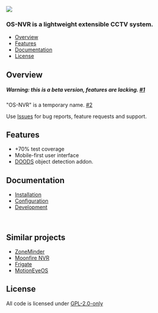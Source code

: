 <img src="https://gitlab.com/osnvr/os-nvr-assets/-/raw/master/screenshots/settings.png">

### OS-NVR is a lightweight extensible CCTV system.

- [Overview](#overview)
- [Features](#features)
- [Documentation](#documentation)
- [License](#license)

## Overview

##### Warning: this is a beta version, features are lacking. [#1](https://gitlab.com/osnvr/os-nvr/-/issues/1)

"OS-NVR" is a temporary name. [#2](https://gitlab.com/osnvr/os-nvr/-/issues/2)

Use [Issues]() for bug reports, feature requests and support.

## Features
- +70% test coverage
- Mobile-first user interface
- [DOODS](https://github.com/snowzach/doods) object detection addon.

## Documentation
- [Installation](docs/1_Installation.md)
- [Configuration](docs/2_Configuration.md)
- [Development](docs/3_Development.md)
	
<br>

## Similar projects

- [ZoneMinder](https://github.com/ZoneMinder/ZoneMinder)
- [Moonfire NVR](https://github.com/scottlamb/moonfire-nvr)
- [Frigate](https://github.com/blakeblackshear/frigate)
- [Motion](https://github.com/Motion-Project/motion)[Eye](https://github.com/ccrisan/motioneye/)[OS](https://github.com/ccrisan/motioneyeos)

## License
All code is licensed under [GPL-2.0-only](LICENSE) 